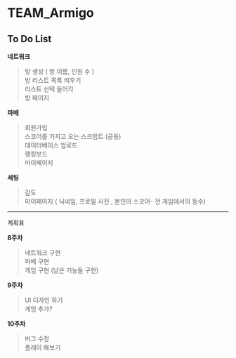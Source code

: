 # TEAM_Armigo

To Do List
--------------

**네트워크**
>방 생성 ( 방 이름, 인원 수 )<br>
>방 리스트 목록 띄우기<br>
>리스트 선택 들어각<br>
>방 페이지<br>

**파베**
>회원가입 <br>
>스코어를 가지고 오는 스크립트 (공동)<br>
>데이터베이스 업로드 <br>
>랭킹보드<br>
>마이페이지 <br>

**세팅**
>감도<br>
>마이페이지 ( 닉네임, 프로필 사진 , 본인의 스코어- 전 게임에서의 등수)


-----------------------

계획표

**8주차**
>네트워크 구현<br>
>파베 구현<br>
>게임 구현 (남은 기능들 구현)<br>

**9주차**
>UI 디자인 하기<br>
>게임 추가?<br>

**10주차**
>버그 수정<br>
>플레이 해보기<br>
>




